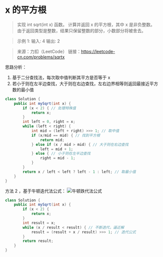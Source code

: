﻿# x 的平方根
>实现 int sqrt(int x) 函数。
计算并返回 x 的平方根，其中 x 是非负整数。
由于返回类型是整数，结果只保留整数的部分，小数部分将被舍去。

> 示例 1:
> 输入: 4
> 输出: 2

>来源：力扣（LeetCode）
链接：https://leetcode-cn.com/problems/sqrtx

思路分析：
1. 基于二分查找法，每次取中值判断其平方是否等于 x
2. 若小于则在左半边查找，大于则在右边查找，左右边界相等则返回最接近平方数的最小值
```java
class Solution {
    public int mySqrt(int x) {
        if (x < 2) { // 处理特殊值
            return x;
        }
        int left = 0, right = x;
        while (left < right) {
            int mid = (left + right) >>> 1; // 取中值
            if (x/mid == mid) { // 找到平方根
                return mid;
            } else if (x / mid > mid) { // 大于则在右边查找
                left = mid + 1;
            } else { // 小于则在左半边查找
                right = mid - 1;
            }
        }
        return x / left < left ? left - 1 : left; // 取最小值
    }
}
```

方法 2 ，基于牛顿迭代法公式：
![牛顿跌代法公式](https://img-blog.csdnimg.cn/20190904105322345.png)

```java
class Solution {
    public int mySqrt(int x) {
        if (x < 2) {
            return x;
        }
        int result = x;
        while (x / result < result) { // 不断迭代，逼近解
            result = (result + x / result) >>> 1; // 迭代公式
        }
        return result;
    }
}
```

